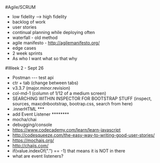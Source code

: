 #Agile/SCRUM

* low fidelity --> high fidelity
* backlog of work
* user stories
* continual planning while deploying often
* waterfall - old method
* agile manifesto - http://agilemanifesto.org/
* edge cases
* 2 week sprints
* As who I want what so that why


#Week 2 - Sept 26

* Postman --- test api
* ctr + tab (change between tabs)
* v3.3.7 (major.minor.revision)
* col-md-1 (column of 1/12 of a medium screen)
* SEARCHING WITHIN INSPECTOR FOR BOOTSTRAP STUFF (inspect, sources, maxcdnbootstrap, bootrap.css, search from here)
* .innerHTML ***
* add Event Listener ********
* mocha/chai
* debugging/console
* https://www.codecademy.com/learn/learn-javascript
* http://codesqueeze.com/the-easy-way-to-writing-good-user-stories/
* https://mochajs.org/
* http://chaijs.com/
* if(value.indexOf(".") == -1) that means it is NOT in there
* what are event listeners?

